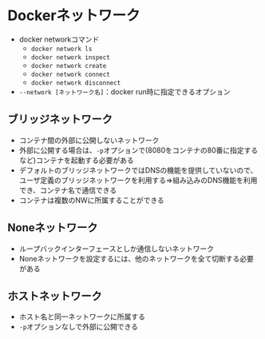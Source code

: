 # Dockerネットワーク
- docker networkコマンド
  - `docker network ls`
  - `docker network inspect`
  - `docker network create`
  - `docker network connect`
  - `docker network disconnect`
- `--network [ネットワーク名]`：docker run時に指定できるオプション

## ブリッジネットワーク
- コンテナ間の外部に公開しないネットワーク
- 外部に公開する場合は、`-p`オプションで(8080をコンテナの80番に指定するなど)コンテナを起動する必要がある
- デフォルトのブリッジネットワークではDNSの機能を提供していないので、ユーザ定義のブリッジネットワークを利用する⇒組み込みのDNS機能を利用でき、コンテナ名で通信できる
- コンテナは複数のNWに所属することができる

## Noneネットワーク
- ループバックインターフェースとしか通信しないネットワーク
- Noneネットワークを設定するには、他のネットワークを全て切断する必要がある

## ホストネットワーク
- ホスト名と同一ネットワークに所属する
- `-p`オプションなしで外部に公開できる